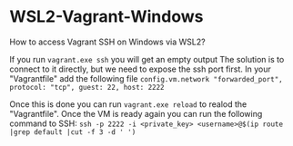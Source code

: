 # WSL2-Vagrant-Windows
How to access Vagrant SSH on Windows via WSL2?

If you run `vagrant.exe ssh` you will get an empty output
The solution is to connect to it directly, but we need to expose the ssh port first.
In your "Vagrantfile" add the following file
`config.vm.network "forwarded_port", protocol: "tcp", guest: 22, host: 2222`

Once this is done  you can run `vagrant.exe reload` to realod the "Vagrantfile".
Once the VM is ready again you can run the following command to SSH:
`ssh -p 2222 -i <private_key> <username>@$(ip route |grep default |cut -f 3 -d ' ')`
